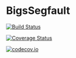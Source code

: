 # BigsSegfault

[![Build Status](https://travis-ci.org/ChrisRackauckas/BigsSegfault.jl.svg?branch=master)](https://travis-ci.org/ChrisRackauckas/BigsSegfault.jl)

[![Coverage Status](https://coveralls.io/repos/ChrisRackauckas/BigsSegfault.jl/badge.svg?branch=master&service=github)](https://coveralls.io/github/ChrisRackauckas/BigsSegfault.jl?branch=master)

[![codecov.io](http://codecov.io/github/ChrisRackauckas/BigsSegfault.jl/coverage.svg?branch=master)](http://codecov.io/github/ChrisRackauckas/BigsSegfault.jl?branch=master)
